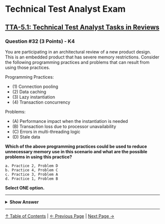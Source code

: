 # Technical Test Analyst Exam

## [TTA-5.1: Technical Test Analyst Tasks in Reviews](../../5-reviews/5.1-technical-test-analyst-tasks-in-reviews.md)

### Question #32 (3 Points) - K4

You are participating in an architectural review of a new product design. This is an embedded product that has severe memory restrictions. Consider the following programming practices and problems that can result from using those practices.

Programming Practices:

- (1) Connection pooling
- (2) Data caching
- (3) Lazy instantiation
- (4) Transaction concurrency

Problems:

- (A) Performance impact when the instantiation is needed
- (B) Transaction loss due to processor unavailability
- (C) Errors in multi-threading logic
- (D) Stale data

**Which of the above programming practices could be used to reduce unnecessary memory use in this scenario and what are the possible problems in using this practice?**

    a. Practice 2, Problem D
    b. Practice 4, Problem C
    c. Practice 3, Problem A
    d. Practice 1, Problem B

**Select ONE option.**

---

<details>
<summary><strong>Show Answer</strong></summary>

#### Correct Answer: c

    a. Is not correct. Data caching helps with performance, not memory use
    b. Is not correct. Transaction concurrency uses more memory than running transactions sequentially
    c. Is correct. This would reduce unnecessary memory use but does have the possible problem of a delayed response when instantiation is performed
    d. Is not correct. Connection pooling can help memory and performance, but the possible problem is running out of connections, not losing a transaction

</details>

---

[↑ Table of Contents](../../README.md#table-of-contents) | [← Previous Page](question-31.md) | [Next Page →](question-33.md)
